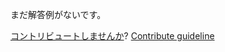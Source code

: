 
まだ解答例がないです。

[コントリビュートしませんか](https://github.com/BFEdev/BFE.dev-solutions/blob/main/problem/create-a-tokenizer_ja.md)?  [Contribute guideline](https://github.com/BFEdev/BFE.dev-solutions#how-to-contribute)
